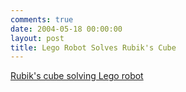 ```yaml
---
comments: true
date: 2004-05-18 00:00:00
layout: post
title: Lego Robot Solves Rubik's Cube
---
```


[Rubik's cube solving Lego robot](http://jpbrown.i8.com/cubesolver.html)
